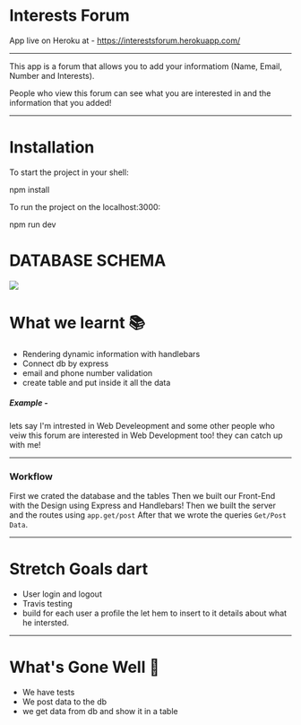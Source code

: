 # Interests Forum

App live on Heroku at - https://interestsforum.herokuapp.com/

---

This app is a forum that allows you to add your informatiom (Name, Email, Number and Interests).

People who view this forum can see what you are interested in and the information that you added!

---
# Installation
To start the project in your shell:

npm install

To run the project on the localhost:3000:

npm run dev
# DATABASE SCHEMA 
![](https://i.imgur.com/akuitaM.png)
# What we learnt :books:
* Rendering dynamic information with handlebars
* Connect db by express
* email and phone number validation
* create table and put inside it all the data

##### Example -

lets say I'm intrested in Web Develeopment and some other people who veiw this forum are interested in Web Development too! they can catch up with me!

---

### Workflow

First we crated the database and the tables
Then we built our Front-End with the Design using Express and Handlebars!
Then we built the server and the routes using `app.get/post`
After that we wrote the queries `Get/Post Data`.

---

# Stretch Goals dart
* User login and logout
* Travis testing
* build for each user a profile the let hem to insert to it details about what he intersted.

---
# What's Gone Well :frog:
* We have tests
* We post data to the db
* we get data from db and show it in a table



